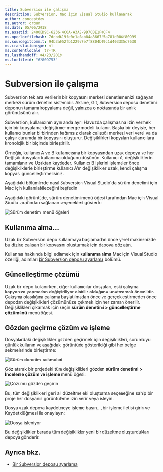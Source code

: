 ```yaml
---
title: Subversion ile çalışma
description: Subversion, Mac için Visual Studio kullanarak
author: conceptdev
ms.author: crdun
ms.date: 05/06/2018
ms.assetid: 2400ED9C-6236-4C0A-A3AB-9D7CBE1F0CF4
ms.openlocfilehash: 7dcbd619fe0c1a0ab84a8667f5a781d006f80999
ms.sourcegitcommit: 94b3a052fb1229c7e7f8804b09c1d403385c7630
ms.translationtype: MT
ms.contentlocale: tr-TR
ms.lasthandoff: 04/23/2019
ms.locfileid: "62809753"
---
```

# <a name="working-with-subversion"></a>Subversion ile çalışma

Subversion tek ana verilerin bir kopyasını merkezi denetlemenizi sağlayan merkezi sürüm denetim sistemidir. Aksine, Git, Subversion deposu denetimi deponun tamamı kopyalama değil, yalnızca o noktasında bir anlık görüntüsünü alır.

Subversion, kullanıcının aynı anda aynı Havuzda çalışmasına izin vermek için bir kopyalama-değiştirme-merge modeli kullanır. Başka bir deyişle, her kullanıcı bunlar birbirinden bağımsız olarak çalıştığı merkezi veri yerel ya da çalışır durumda bir kopyasını oluşturur. Değişiklikleri kopyaları kullanıcılara kronolojik bir biçimde birleştirilir.

Örneğin, kullanıcı A ve B kullanıcısına bir kopyasından uzak depoya ve her Değiştir dosyaları kullanıma olduğunu düşünün. Kullanıcı A, değişikliklerin tamamlanır ve Uzaktan kaydeder. Kullanıcı B işlerini işlemeler önce değişikliklerle birleştirme kullanıcı A'ın değişiklikler uzak, kendi çalışma kopyası güncelleştirmelisiniz.

Aşağıdaki bölümlerde nasıl Subversion Visual Studio'da sürüm denetimi için Mac için kullanılabileceğini keşfedin

Aşağıdaki görüntüde, sürüm denetimi menü öğesi tarafından Mac için Visual Studio tarafından sağlanan seçenekleri gösterir:

![Sürüm denetimi menü öğeleri](media/version-control-svnVersionControlMenu.png)

## <a name="checkout"></a>Kullanıma alma...

Uzak bir Subversion depo kullanmaya başlamadan önce yerel makinenizde bu dizine çalışan bir kopyasını oluşturmak için depoya göz atın.

Kullanma hakkında bilgi edinmek için **kullanıma alma** Mac için Visual Studio özelliği, adımları [bir Subversion deposu ayarlama](set-up-subversion-repository.md) bölümü.

## <a name="update-solution"></a>Güncelleştirme çözümü

Uzak bir depo kullanırken, diğer kullanıcılar dosyaları, eski çalışma kopyanıza yapmadan değiştiriliyor olabilir olduğunu unutmamak önemlidir. Çakışma olasılığına çalışma başlatılmadan önce ve gerçekleştirmeden önce depodan değişiklikleri çözümünüze çekmek için her zaman önerilir. Değişiklikleri çıkarmak için seçin **sürüm denetimi > güncelleştirme çözümünü** menü öğesi.

## <a name="review-solution-and-commit"></a>Gözden geçirme çözüm ve işleme

Dosyalardaki değişiklikler gözden geçirmek için değişiklikleri, sorumluyu günlük kullanın ve aşağıdaki görüntüde gösterildiği gibi her belge sekmelerinde birleştirme:

![Sürüm denetimi sekmeleri](media/version-control-vcTabs.png)

Göz atarak bir projedeki tüm değişiklikleri gözden **sürüm denetimi > İnceleme çözüm ve işleme** menü öğesi:

![Çözümü gözden geçirin](media/version-control-vcStatus.png)

Bu, tüm değişiklikleri geri al, düzeltme eki oluşturma seçeneğine sahip bir proje her dosyanın görüntüleme izin verir veya işleyin.

Dosya uzak depoya kaydetmeye işleme basın..., bir işleme iletisi girin ve Kaydet düğmesi ile onaylayın:

![Dosya işleniyor](media/version-control-svnCommit.png)

Bu değişiklikler burada tüm değişiklikler yeni bir düzeltme oluşturdukları depoya gönderir.

## <a name="see-also"></a>Ayrıca bkz.

- [Bir Subversion deposu ayarlama](set-up-subversion-repository.md)
